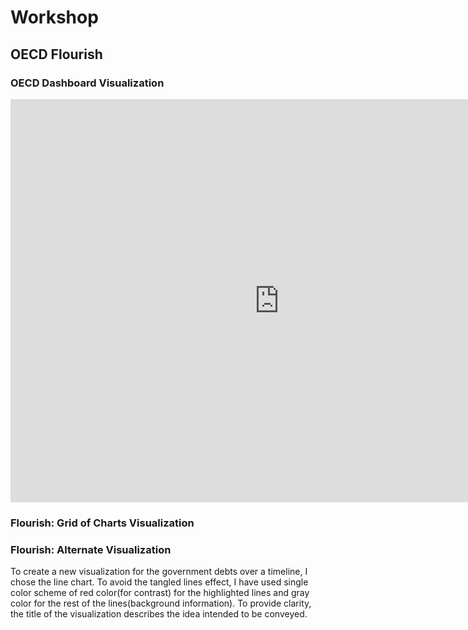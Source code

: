 # Workshop

## OECD Flourish 

### OECD Dashboard Visualization

<iframe src="https://data.oecd.org/chart/65Je" width="860" height="645" style="border: 0" mozallowfullscreen="true" webkitallowfullscreen="true" allowfullscreen="true"><a href="https://data.oecd.org/chart/65Je" target="_blank">OECD Chart: General government debt, Total, % of GDP, Annual, 2018</a></iframe>


### Flourish: Grid of Charts Visualization

<div class="flourish-embed flourish-chart" data-src="visualisation/3757132" data-url="https://flo.uri.sh/visualisation/3757132/embed" aria-label=""><script src="https://public.flourish.studio/resources/embed.js"></script></div>

### Flourish: Alternate Visualization

To create a new visualization for the government debts over a timeline, I chose the line chart. To avoid the tangled lines effect, I have used single color scheme of red color(for contrast) for the highlighted lines and gray color for the rest of the lines(background information). To provide clarity, the title of the visualization describes the idea intended to be conveyed.

<div class="flourish-embed flourish-chart" data-src="visualisation/3758805" data-url="https://flo.uri.sh/visualisation/3758805/embed" aria-label=""><script src="https://public.flourish.studio/resources/embed.js"></script></div>
